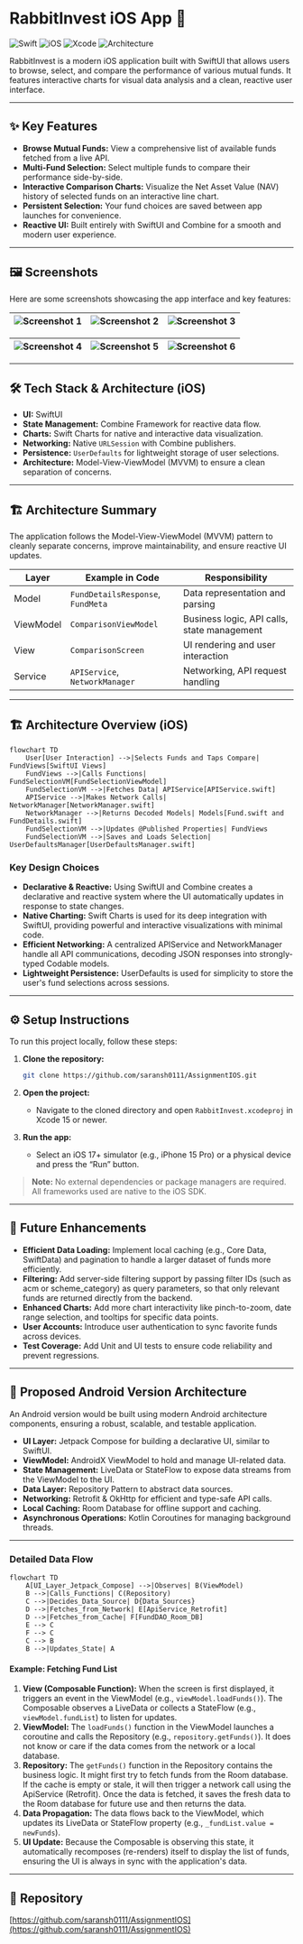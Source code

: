 # RabbitInvest iOS App 🐰

![Swift](https://img.shields.io/badge/Swift-5.9-orange)
![iOS](https://img.shields.io/badge/iOS-17-blue)
![Xcode](https://img.shields.io/badge/Xcode-15-lightgrey)
![Architecture](https://img.shields.io/badge/Architecture-MVVM-success)

RabbitInvest is a modern iOS application built with SwiftUI that allows users to browse, select, and compare the performance of various mutual funds. It features interactive charts for visual data analysis and a clean, reactive user interface.

---

## ✨ Key Features

- **Browse Mutual Funds:** View a comprehensive list of available funds fetched from a live API.
- **Multi-Fund Selection:** Select multiple funds to compare their performance side-by-side.
- **Interactive Comparison Charts:** Visualize the Net Asset Value (NAV) history of selected funds on an interactive line chart.
- **Persistent Selection:** Your fund choices are saved between app launches for convenience.
- **Reactive UI:** Built entirely with SwiftUI and Combine for a smooth and modern user experience.

---

## 🖼️ Screenshots

Here are some screenshots showcasing the app interface and key features:

| ![Screenshot 1](https://drive.google.com/uc?export=view&id=16ICk5ScTRcbWFsrqy4xj89oaXHa6FfS1) | ![Screenshot 2](https://drive.google.com/uc?export=view&id=1jXLW7m7Hyn8JndFyj_ZJcq3NBoudBJke) | ![Screenshot 3](https://drive.google.com/uc?export=view&id=1i6wnY46l0qd2v4_mAP8h93mcP0tCJ5iD) |
|:--------------------------------------------------------------------------------------------:|:------------------------------------------------------------------------------------------:|:--------------------------------------------------------------------------------------------:|

| ![Screenshot 4](https://drive.google.com/uc?export=view&id=1M3swG5-8-SuK2NdyXCEfYF9mJEjGB-Jj) | ![Screenshot 5](https://drive.google.com/uc?export=view&id=1sNWltTGejb-taojJd9nOYpPDaeROkIZ4) | ![Screenshot 6](https://drive.google.com/uc?export=view&id=18_PwJyWu-xIlVYy_CWdBRTX2dIn3MeSf) |
|:-------------------------------------------------------------------------------------------:|:------------------------------------------------------------------------------------------:|:--------------------------------------------------------------------------------------------:|

---
## 🛠️ Tech Stack & Architecture (iOS)

- **UI:** SwiftUI
- **State Management:** Combine Framework for reactive data flow.
- **Charts:** Swift Charts for native and interactive data visualization.
- **Networking:** Native `URLSession` with Combine publishers.
- **Persistence:** `UserDefaults` for lightweight storage of user selections.
- **Architecture:** Model-View-ViewModel (MVVM) to ensure a clean separation of concerns.

---

## 🏗️ Architecture Summary

The application follows the Model-View-ViewModel (MVVM) pattern to cleanly separate concerns, improve maintainability, and ensure reactive UI updates.

| Layer       | Example in Code                      | Responsibility                                |
|-------------|------------------------------------|-----------------------------------------------|
| Model       | `FundDetailsResponse`, `FundMeta`  | Data representation and parsing                |
| ViewModel   | `ComparisonViewModel`               | Business logic, API calls, state management    |
| View        | `ComparisonScreen`                  | UI rendering and user interaction              |
| Service     | `APIService`, `NetworkManager`     | Networking, API request handling                |

---

## 🏗️ Architecture Overview (iOS)

```mermaid
flowchart TD
    User[User Interaction] -->|Selects Funds and Taps Compare| FundViews[SwiftUI Views]
    FundViews -->|Calls Functions| FundSelectionVM[FundSelectionViewModel]
    FundSelectionVM -->|Fetches Data| APIService[APIService.swift]
    APIService -->|Makes Network Calls| NetworkManager[NetworkManager.swift]
    NetworkManager -->|Returns Decoded Models| Models[Fund.swift and FundDetails.swift]
    FundSelectionVM -->|Updates @Published Properties| FundViews
    FundSelectionVM -->|Saves and Loads Selection| UserDefaultsManager[UserDefaultsManager.swift]
```

### Key Design Choices

- **Declarative & Reactive:** Using SwiftUI and Combine creates a declarative and reactive system where the UI automatically updates in response to state changes.
- **Native Charting:** Swift Charts is used for its deep integration with SwiftUI, providing powerful and interactive visualizations with minimal code.
- **Efficient Networking:** A centralized APIService and NetworkManager handle all API communications, decoding JSON responses into strongly-typed Codable models.
- **Lightweight Persistence:** UserDefaults is used for simplicity to store the user's fund selections across sessions.

---

## ⚙️ Setup Instructions

To run this project locally, follow these steps:

1. **Clone the repository:**
   ```bash
   git clone https://github.com/saransh0111/AssignmentIOS.git
   ```

2. **Open the project:**
   - Navigate to the cloned directory and open `RabbitInvest.xcodeproj` in Xcode 15 or newer.

3. **Run the app:**
   - Select an iOS 17+ simulator (e.g., iPhone 15 Pro) or a physical device and press the “Run” button.

> **Note:** No external dependencies or package managers are required. All frameworks used are native to the iOS SDK.

---

## 🚀 Future Enhancements

- **Efficient Data Loading:** Implement local caching (e.g., Core Data, SwiftData) and pagination to handle a larger dataset of funds more efficiently.
- **Filtering:** Add server-side filtering support by passing filter IDs (such as acm or scheme_category) as query parameters, so that only relevant funds are returned directly from the backend.
- **Enhanced Charts:** Add more chart interactivity like pinch-to-zoom, date range selection, and tooltips for specific data points.
- **User Accounts:** Introduce user authentication to sync favorite funds across devices.
- **Test Coverage:** Add Unit and UI tests to ensure code reliability and prevent regressions.

---

## 🤖 Proposed Android Version Architecture

An Android version would be built using modern Android architecture components, ensuring a robust, scalable, and testable application.

- **UI Layer:** Jetpack Compose for building a declarative UI, similar to SwiftUI.
- **ViewModel:** AndroidX ViewModel to hold and manage UI-related data.
- **State Management:** LiveData or StateFlow to expose data streams from the ViewModel to the UI.
- **Data Layer:** Repository Pattern to abstract data sources.
- **Networking:** Retrofit & OkHttp for efficient and type-safe API calls.
- **Local Caching:** Room Database for offline support and caching.
- **Asynchronous Operations:** Kotlin Coroutines for managing background threads.

---

### Detailed Data Flow

```mermaid
flowchart TD
    A[UI_Layer_Jetpack_Compose] -->|Observes| B(ViewModel)
    B -->|Calls_Functions| C(Repository)
    C -->|Decides_Data_Source| D{Data_Sources}
    D -->|Fetches_from_Network| E[ApiService_Retrofit]
    D -->|Fetches_from_Cache| F[FundDAO_Room_DB]
    E --> C
    F --> C
    C --> B
    B -->|Updates_State| A
```

#### Example: Fetching Fund List

1. **View (Composable Function):** When the screen is first displayed, it triggers an event in the ViewModel (e.g., `viewModel.loadFunds()`). The Composable observes a LiveData or collects a StateFlow (e.g., `viewModel.fundList`) to listen for updates.
2. **ViewModel:** The `loadFunds()` function in the ViewModel launches a coroutine and calls the Repository (e.g., `repository.getFunds()`). It does not know or care if the data comes from the network or a local database.
3. **Repository:** The `getFunds()` function in the Repository contains the business logic. It might first try to fetch funds from the Room database. If the cache is empty or stale, it will then trigger a network call using the ApiService (Retrofit). Once the data is fetched, it saves the fresh data to the Room database for future use and then returns the data.
4. **Data Propagation:** The data flows back to the ViewModel, which updates its LiveData or StateFlow property (e.g., `_fundList.value = newFunds`).
5. **UI Update:** Because the Composable is observing this state, it automatically recomposes (re-renders) itself to display the list of funds, ensuring the UI is always in sync with the application's data.

---

## 📂 Repository

[https://github.com/saransh0111/AssignmentIOS](https://github.com/saransh0111/AssignmentIOS)
